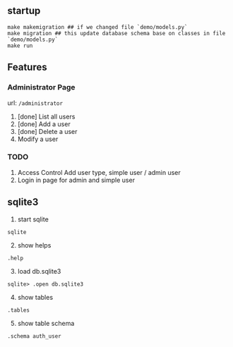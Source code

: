 ## startup

```
make makemigration ## if we changed file `demo/models.py`
make migration ## this update database schema base on classes in file `demo/models.py`
make run
```

## Features

### Administrator Page

url: `/administrator`

1. [done] List all users
2. [done] Add a user
3. [done] Delete a user
4. Modify a user

### TODO
1. Access Control
Add user type, simple user / admin user
2. Login in page for admin and simple user

## sqlite3

1. start sqlite
```
sqlite
```

2. show helps
```
.help
```

3. load db.sqlite3
```
sqlite> .open db.sqlite3
```

4. show tables
```
.tables
```

5. show table schema
```
.schema auth_user
```
